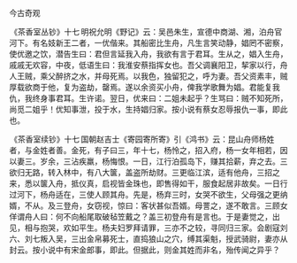 今古奇观

  

  

 《茶香室丛钞》十七 明祝允明《野记》云：吴邑朱生，宣德中商湖、湘，泊舟官河下。有名妓新王二者，一优偕来。其船密比生舟，凡生言笑动静，娼罔不密察，使优邀之饮，潜告生曰：君但言延我入舟，我欲有言于君耳。生从之，娼入生舟，戚戚无欢容，中夜，低语生曰：我淮安蔡指挥女也。吾父调襄阳卫，挈家以行，舟人王贼，乘父醉挤之水，并母死焉。以我色，独留犯之，呼为妻。吾父资素丰，贼厚载欲商于他，复为盗劫，罄焉。遂以余资买小舟，俾我学歌舞为娼。君能复我仇，我终身事君耳。生许诺。翌日，优来曰：二姐未起乎？生骂曰：贼不知死所，尚觅二姐乎！优知事泄，投于水，生持娼归家。按小说有蔡女忍辱报仇一事，即此也。

 《茶香室续钞》十七 国朝赵吉士《寄园寄所寄》引《鸿书》云：昆山舟师杨姓者，与金姓者善。金死，有子曰三，年十七，杨怜之，招入府，杨一女年相若，因以妻三。岁余，三沾疾羸，杨悔恨。一日，江行泊孤岛下，赚其拾薪，弃之去。三欲归无路，转入林中，有八大箧，盖盗所劫财。三更临江滨，适有他舟，三招之来，悉以箧入舟，抵仪真，启视皆金珠也，即售得如干，服食起居非故矣。一日行过河下，杨舟适在，三使人顾其舟。先是，杨弃三时，女哭不欲生，父母强之更纳婿，不从。及三登舟，女窃视，惊曰：客状甚似吾婿。母詈之，遂不敢言。三顾女佯谓舟人曰：何不向船尾取破毡笠戴之？盖三初登舟有是言也。于是妻觉之，出见，相与抱哭，欢如平生。杨夫妇罗拜请罪，三亦不之较，寻同归三家。会剧寇刘六、刘七叛入吴，三出金帛募死士，直捣狼山之穴，缚其渠魁，授武骑尉，妻亦从封云。按小说中有宋金郎事，即此。但据此，则金其姓而非名，殆传闻之异乎？